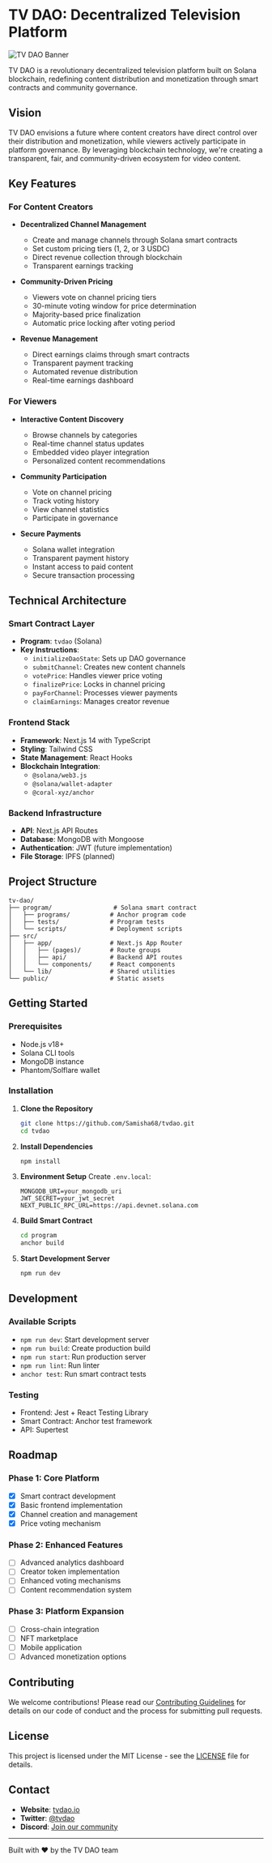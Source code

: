 # TV DAO: Decentralized Television Platform

![TV DAO Banner](public/tvdao-banner.png)

TV DAO is a revolutionary decentralized television platform built on Solana blockchain, redefining content distribution and monetization through smart contracts and community governance.

## Vision

TV DAO envisions a future where content creators have direct control over their distribution and monetization, while viewers actively participate in platform governance. By leveraging blockchain technology, we're creating a transparent, fair, and community-driven ecosystem for video content.

## Key Features

### For Content Creators
- **Decentralized Channel Management**
  - Create and manage channels through Solana smart contracts
  - Set custom pricing tiers (1, 2, or 3 USDC)
  - Direct revenue collection through blockchain
  - Transparent earnings tracking

- **Community-Driven Pricing**
  - Viewers vote on channel pricing tiers
  - 30-minute voting window for price determination
  - Majority-based price finalization
  - Automatic price locking after voting period

- **Revenue Management**
  - Direct earnings claims through smart contracts
  - Transparent payment tracking
  - Automated revenue distribution
  - Real-time earnings dashboard

### For Viewers
- **Interactive Content Discovery**
  - Browse channels by categories
  - Real-time channel status updates
  - Embedded video player integration
  - Personalized content recommendations

- **Community Participation**
  - Vote on channel pricing
  - Track voting history
  - View channel statistics
  - Participate in governance

- **Secure Payments**
  - Solana wallet integration
  - Transparent payment history
  - Instant access to paid content
  - Secure transaction processing

## Technical Architecture

### Smart Contract Layer
- **Program**: `tvdao` (Solana)
- **Key Instructions**:
  - `initializeDaoState`: Sets up DAO governance
  - `submitChannel`: Creates new content channels
  - `votePrice`: Handles viewer price voting
  - `finalizePrice`: Locks in channel pricing
  - `payForChannel`: Processes viewer payments
  - `claimEarnings`: Manages creator revenue

### Frontend Stack
- **Framework**: Next.js 14 with TypeScript
- **Styling**: Tailwind CSS
- **State Management**: React Hooks
- **Blockchain Integration**: 
  - `@solana/web3.js`
  - `@solana/wallet-adapter`
  - `@coral-xyz/anchor`

### Backend Infrastructure
- **API**: Next.js API Routes
- **Database**: MongoDB with Mongoose
- **Authentication**: JWT (future implementation)
- **File Storage**: IPFS (planned)

## Project Structure

```
tv-dao/
├── program/                 # Solana smart contract
│   ├── programs/           # Anchor program code
│   ├── tests/              # Program tests
│   └── scripts/            # Deployment scripts
├── src/
│   ├── app/                # Next.js App Router
│   │   ├── (pages)/        # Route groups
│   │   ├── api/            # Backend API routes
│   │   └── components/     # React components
│   └── lib/                # Shared utilities
└── public/                 # Static assets
```

## Getting Started

### Prerequisites
- Node.js v18+
- Solana CLI tools
- MongoDB instance
- Phantom/Solflare wallet

### Installation

1. **Clone the Repository**
   ```bash
   git clone https://github.com/Samisha68/tvdao.git
   cd tvdao
   ```

2. **Install Dependencies**
   ```bash
   npm install
   ```

3. **Environment Setup**
   Create `.env.local`:
   ```env
   MONGODB_URI=your_mongodb_uri
   JWT_SECRET=your_jwt_secret
   NEXT_PUBLIC_RPC_URL=https://api.devnet.solana.com
   ```

4. **Build Smart Contract**
   ```bash
   cd program
   anchor build
   ```

5. **Start Development Server**
   ```bash
   npm run dev
   ```

## Development

### Available Scripts
- `npm run dev`: Start development server
- `npm run build`: Create production build
- `npm run start`: Run production server
- `npm run lint`: Run linter
- `anchor test`: Run smart contract tests

### Testing
- Frontend: Jest + React Testing Library
- Smart Contract: Anchor test framework
- API: Supertest

## Roadmap

### Phase 1: Core Platform
- [x] Smart contract development
- [x] Basic frontend implementation
- [x] Channel creation and management
- [x] Price voting mechanism

### Phase 2: Enhanced Features
- [ ] Advanced analytics dashboard
- [ ] Creator token implementation
- [ ] Enhanced voting mechanisms
- [ ] Content recommendation system

### Phase 3: Platform Expansion
- [ ] Cross-chain integration
- [ ] NFT marketplace
- [ ] Mobile application
- [ ] Advanced monetization options

## Contributing

We welcome contributions! Please read our [Contributing Guidelines](CONTRIBUTING.md) for details on our code of conduct and the process for submitting pull requests.

## License

This project is licensed under the MIT License - see the [LICENSE](LICENSE) file for details.

## Contact

- **Website**: [tvdao.io](https://tvdao.io)
- **Twitter**: [@tvdao](https://twitter.com/tvdao)
- **Discord**: [Join our community](https://discord.gg/tvdao)

---

Built with ❤️ by the TV DAO team 
